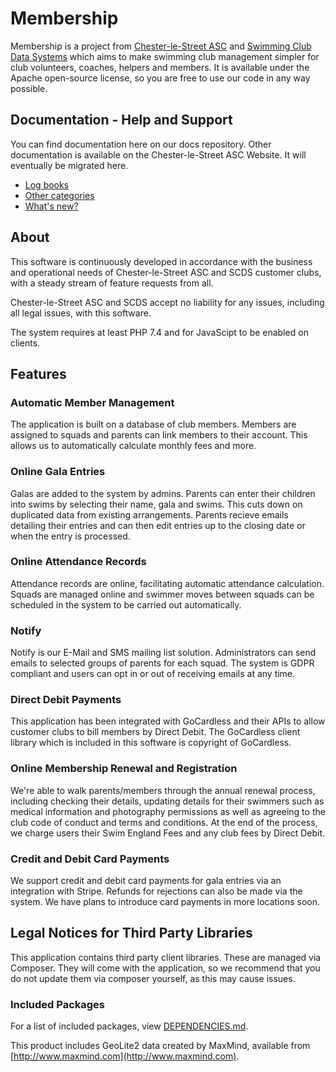 # Membership
Membership is a project from [Chester-le-Street ASC](https://www.chesterlestreetasc.co.uk/) and [Swimming Club Data Systems](https://www.myswimmingclub.uk/) which aims to make swimming club
management simpler for club volunteers, coaches, helpers and members. It is available under the Apache open-source license, so you are free to use our code in any way possible.

## Documentation - Help and Support

You can find documentation here on our docs repository. Other documentation is available on the Chester-le-Street ASC Website. It will eventually be migrated here.

* [Log books](log-books)
* [Other categories](https://www.chesterlestreetasc.co.uk/support/onlinemembership/)
* [What's new?](whats-new)

## About

This software is continuously developed in accordance with the business and operational needs of Chester-le-Street ASC and SCDS customer clubs, with a steady stream of feature requests from all.

Chester-le-Street ASC and SCDS accept no liability for any issues, including all legal issues, with this software.

The system requires at least PHP 7.4 and for JavaScipt to be enabled on clients.

## Features
### Automatic Member Management
The application is built on a database of club members. Members are assigned to squads and parents can link members to their account. This allows us to automatically calculate monthly fees and more.

### Online Gala Entries
Galas are added to the system by admins. Parents can enter their children into swims by selecting their name, gala and swims. This cuts down on duplicated data from existing arrangements. Parents recieve emails detailing their entries and can then edit entries up to the closing date or when the entry is processed.

### Online Attendance Records
Attendance records are online, facilitating automatic attendance calculation. Squads are managed online and swimmer moves between squads can be scheduled in the system to be carried out automatically.

### Notify
Notify is our E-Mail and SMS mailing list solution. Administrators can send emails to selected groups of parents for each squad. The system is GDPR compliant and users can opt in or out of receiving emails at any time.

### Direct Debit Payments
This application has been integrated with GoCardless and their APIs to allow customer clubs to bill members by Direct Debit. The GoCardless client library which is included in this software is copyright of GoCardless.

### Online Membership Renewal and Registration
We're able to walk parents/members through the annual renewal process, including checking their details, updating details for their swimmers such as medical information and photography permissions as well as agreeing to the club code of conduct and terms and conditions. At the end of the process, we charge users
their Swim England Fees and any club fees by Direct Debit.

### Credit and Debit Card Payments
We support credit and debit card payments for gala entries via an integration with Stripe. Refunds for rejections can also be made via the system. We have plans to introduce card payments in more locations soon.

## Legal Notices for Third Party Libraries

This application contains third party client libraries. These are managed via Composer. They will come with the application, so we recommend that you do not update them via composer yourself, as this may cause issues.

### Included Packages

For a list of included packages, view [DEPENDENCIES.md](./DEPENDENCIES.md).

This product includes GeoLite2 data created by MaxMind, available from [http://www.maxmind.com](http://www.maxmind.com).
